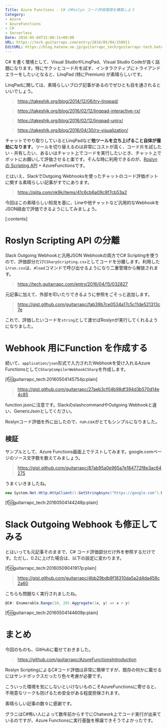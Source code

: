 ```yaml
---
Title: Azure Functions - C# のRoslyn コード評価環境を構築しよう
Category:
- Azure
- AzureFunctions
- C#
- Serverless
Date: 2016-05-04T15:00:11+09:00
URL: https://tech.guitarrapc.com/entry/2016/05/04/150011
EditURL: https://blog.hatena.ne.jp/guitarrapc_tech/guitarrapc-tech.hatenablog.com/atom/entry/6653812171394295772
---
```


C# を書く環境として、Visual StudioやLinqPad、Visual Studio Codeが良く話題になります。特にサクッとコード片を試す、インタラクティブにトライアンドエラーをしたいとなると、LinqPad (特にPremium) が素晴らしいです。

LinqPadに関しては、素晴らしいブログ記事があるのでぜひとも目を通されるといいでしょう。

> https://takeshik.org/blog/2014/12/06/try-linqpad/

> https://takeshik.org/blog/2016/02/12/linqpad-interactive-rx/

> https://takeshik.org/blog/2016/02/12/linqpad-unirx/

> https://takeshik.org/blog/2016/04/30/rx-visualization/

チャットでやり取りしているとLinqPadなど**他ツールを立ち上げること自体が億劫になります**。ツールを切り替えるのは非常にコストが高く、コード片を試したい・共有したい、あるいはチャット上でコードを実行したいとき、チャット上でボットにお願いして評価させると楽です。そんな時に利用できるのが、[Roslyn の Scripting API](https://github.com/dotnet/roslyn/wiki/Scripting-API-Samples) + AzureFunctionsです。

とはいえ、SlackでOutgoing Webhooksを使ったチャットのコード評価ボットに関する素晴らしい記事がすでにあります。

> https://qiita.com/nk9k/items/41c6cb6a09c8f7cb53a2

今回はこの素晴らしい知見を基に、Lineや他チャットなど汎用的なWebhookをJSON経由で評価できるようにしてみましょう。

[:contents]

# Roslyn Scripting API の分離

Slack Outgoing Webhookと汎用JSON Webhookの両方でC# Scriptingを使うので、評価部分だけ`CSharpScripting.csx`としてコードを分離します。利用したい`run.csx`は、`#load`コマンドで呼び出せるようになり二重管理から解放されます。

> https://tech.guitarrapc.com/entry/2016/04/15/032827

元記事に加えて、外部を叩いたりできるように参照をごそっと追加します。

> https://gist.github.com/guitarrapc/fab39b7ce0534a17c5c11de521313c7e

これで、評価したいコードを`string`として渡せばRoslynが実行してくれるようになりました。

# Webhook 用にFunction を作成する

続いて、`application/json`形式で入力されたWebhookを受け入れるAzure Functionsとして`CSharpCompilerWebhookCSharp`を作成します。

[f:id:guitarrapc_tech:20160504145754p:plain]

> https://gist.github.com/guitarrapc/27aeb3cf04b98df394d3b570d14e4c85

function.jsonに注意です。SlackのslashcommandやOutgoing Webhookと違い、GenericJsonとしてください。

Roslynコード評価を外に出したので、run.csxがとてもシンプルになりました。

## 検証

サンプルとして、Azure Functions画面上でテストしてみます。google.comページのソース文字数を数えてみましょう。

> https://gist.github.com/guitarrapc/87ab95a0e965a7e184772f8e3ac64275

うまくいきましたね。

```cs
new System.Net.Http.HttpClient().GetStringAsync("https://google.com").Result.Length
```

[f:id:guitarrapc_tech:20160504144248p:plain]


# Slack Outgoing Webhook も修正してみる

とはいっても元記事そのままで、C# コード評価部分だけ外を参照するだけです。ただし、0.2に上げた場合は、以下の設定に変わります。

[f:id:guitarrapc_tech:20160509041917p:plain]

> https://gist.github.com/guitarrapc/4bb29bdb9f18310da5a2d4da458c2a60

こちらも問題なく実行されましたね。

```cs
@C#: Enumerable.Range(10, 20).Aggregate((x, y) => x + y)
```

[f:id:guitarrapc_tech:20160504144609p:plain]

# まとめ

今回のものも、GitHubに載せておきました。

> https://github.com/guitarrapc/AzureFunctionsIntroduction


Roslyn ScriptingによるC#コード評価は非常に簡単ですが、既存の何かに載せるにはサンドボックスだったり色々考慮が必要です。

こういった環境を気にしないといけないものこそAzureFunctionsに寄せると、不用意なリークも防げるため安全がある程度担保されます。

素晴らしい記事の数々に感謝です。

グラニはC#怖い人によって数年前からすでにChatwork上でコード実行が出来ているのですが、Azure Functionsに実行基盤を移譲できそうでよかったです。
